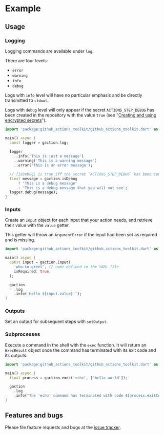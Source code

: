 # Example

## Usage

### Logging

Logging commands are available under `log`.

There are four levels:

- `error`
- `warning`
- `info`
- `debug`

Logs with `info` level will have no particular emphasis and be directly transmitted to `stdout`.

Logs with `debug` level will only appear if the secret `ACTIONS_STEP_DEBUG` has been created in the repository with the value `true` (see "[Creating and using encrypted secrets](https://help.github.com/en/actions/automating-your-workflow-with-github-actions/creating-and-using-encrypted-secrets)").

```dart
import 'package:github_actions_toolkit/github_actions_toolkit.dart' as gaction;

main() async {
  const logger = gaction.log;
  
  logger
    ..info('This is just a message')
    ..warning('This is a warning message')
    ..error('This is an error message');

  // [isDebug] is true iff the secret `ACTIONS_STEP_DEBUG` has been configured
  final message = gaction.isDebug
      ? 'This is a debug message'
      : 'This is a debug message that you will not see';
  logger.debug(message);
}
```

### Inputs

Create an `Input` object for each input that your action needs, and retrieve their value with the `value` getter.

This getter will throw an `ArgumentError` if the input had been set as required and is missing.

```dart
import 'package:github_actions_toolkit/github_actions_toolkit.dart' as gaction;

main() async {
  const input = gaction.Input(
    'who-to-greet', // name defined in the YAML file
    isRequired: true,
  );

  gaction
    .log
    .info('Hello ${input.value}!');
}
```

### Outputs

Set an output for subsequent steps with `setOutput`.

### Subprocesses

Execute a command in the shell with the `exec` function. It will return an `ExecResult` object once the command has terminated with its exit code and its outputs.

```dart
import 'package:github_actions_toolkit/github_actions_toolkit.dart' as gaction;

main() async {
  final process = gaction.exec('echo', ['hello world']);

  gaction
    .log
    .info("The 'echo' command has terminated with code ${process.exitCode} and has printed ${process.stdout}");
}
```

## Features and bugs

Please file feature requests and bugs at the [issue tracker][tracker].

[tracker]: https://github.com/axel-op/github_actions_toolkit.dart
